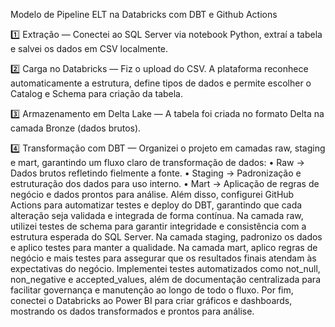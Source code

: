 Modelo de Pipeline ELT na Databricks com DBT e Github Actions


1️⃣ Extração — Conectei ao SQL Server via notebook Python, extraí a tabela e salvei os dados em CSV localmente.

2️⃣ Carga no Databricks — Fiz o upload do CSV. A plataforma reconhece automaticamente a estrutura, define tipos de dados e permite escolher o Catalog e Schema para criação da tabela.

3️⃣ Armazenamento em Delta Lake — A tabela foi criada no formato Delta na camada Bronze (dados brutos).

4️⃣ Transformação com DBT — Organizei o projeto em camadas raw, staging e mart, garantindo um fluxo claro de transformação de dados:
• Raw → Dados brutos refletindo fielmente a fonte.
• Staging → Padronização e estruturação dos dados para uso interno.
• Mart → Aplicação de regras de negócio e dados prontos para análise.
Além disso, configurei GitHub Actions para automatizar testes e deploy do DBT, garantindo que cada alteração seja validada e integrada de forma contínua.
Na camada raw, utilizei testes de schema para garantir integridade e consistência com a estrutura esperada do SQL Server.
Na camada staging, padronizo os dados e aplico testes para manter a qualidade.
Na camada mart, aplico regras de negócio e mais testes para assegurar que os resultados finais atendam às expectativas do negócio.
Implementei testes automatizados como not_null, non_negative e accepted_values, além de documentação centralizada para facilitar governança e manutenção ao longo de todo o fluxo.
Por fim, conectei o Databricks ao Power BI para criar gráficos e dashboards, mostrando os dados transformados e prontos para análise.




